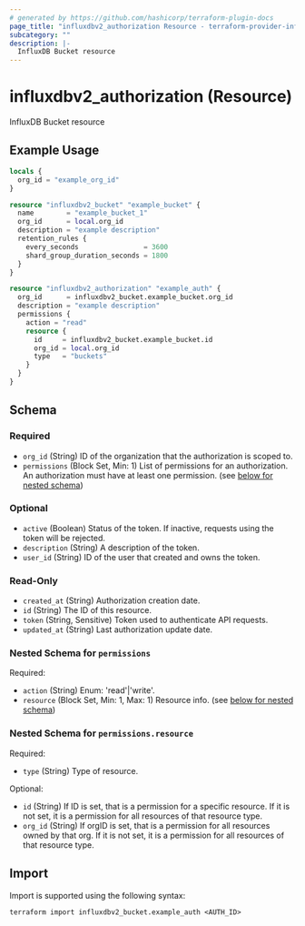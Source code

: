 ```yaml
---
# generated by https://github.com/hashicorp/terraform-plugin-docs
page_title: "influxdbv2_authorization Resource - terraform-provider-influxdbv2"
subcategory: ""
description: |-
  InfluxDB Bucket resource
---
```


# influxdbv2_authorization (Resource)

InfluxDB Bucket resource

## Example Usage

```terraform
locals {
  org_id = "example_org_id"
}

resource "influxdbv2_bucket" "example_bucket" {
  name        = "example_bucket_1"
  org_id      = local.org_id
  description = "example description"
  retention_rules {
    every_seconds                = 3600
    shard_group_duration_seconds = 1800
  }
}

resource "influxdbv2_authorization" "example_auth" {
  org_id      = influxdbv2_bucket.example_bucket.org_id
  description = "example description"
  permissions {
    action = "read"
    resource {
      id     = influxdbv2_bucket.example_bucket.id
      org_id = local.org_id
      type   = "buckets"
    }
  }
}
```

<!-- schema generated by tfplugindocs -->
## Schema

### Required

- `org_id` (String) ID of the organization that the authorization is scoped to.
- `permissions` (Block Set, Min: 1) List of permissions for an authorization. An authorization must have at least one permission. (see [below for nested schema](#nestedblock--permissions))

### Optional

- `active` (Boolean) Status of the token. If inactive, requests using the token will be rejected.
- `description` (String) A description of the token.
- `user_id` (String) ID of the user that created and owns the token.

### Read-Only

- `created_at` (String) Authorization creation date.
- `id` (String) The ID of this resource.
- `token` (String, Sensitive) Token used to authenticate API requests.
- `updated_at` (String) Last authorization update date.

<a id="nestedblock--permissions"></a>
### Nested Schema for `permissions`

Required:

- `action` (String) Enum: 'read'|'write'.
- `resource` (Block Set, Min: 1, Max: 1) Resource info. (see [below for nested schema](#nestedblock--permissions--resource))

<a id="nestedblock--permissions--resource"></a>
### Nested Schema for `permissions.resource`

Required:

- `type` (String) Type of resource.

Optional:

- `id` (String) If ID is set, that is a permission for a specific resource. If it is not set, it is a permission for all resources of that resource type.
- `org_id` (String) If orgID is set, that is a permission for all resources owned by that org. If it is not set, it is a permission for all resources of that resource type.

## Import

Import is supported using the following syntax:

```shell
terraform import influxdbv2_bucket.example_auth <AUTH_ID>
```
